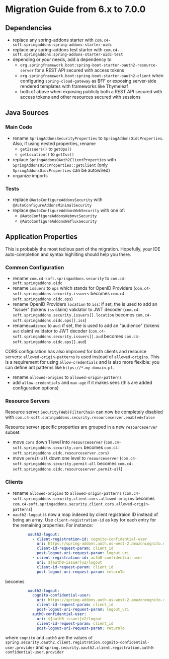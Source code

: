 # Migration Guide from 6.x to 7.0.0

## Dependencies
- replace any spring-addons starter with `com.c4-soft.springaddons:spring-addons-starter-oidc`
- replace any spring-addons test starter with `com.c4-soft.springaddons:spring-addons-starter-oidc-test`
- depending or your needs, add a dependency to 
  * `org.springframework.boot:spring-boot-starter-oauth2-resource-server` for a REST API secured with access tokens
  * `org.springframework.boot:spring-boot-starter-oauth2-client` when configuring `spring-cloud-gateway` as BFF or exposing server-side rendered templates with frameworks like Thymeleaf
  * both of above when exposing publicly both a REST API secured with access tokens and other resources secured with sessions

## Java Sources

### Main Code
- rename `SpringAddonsSecurityProperties` to `SpringAddonsOidcProperties`. Also, if using nested properties, rename
  * `getIssuers()` to `getOps()`
  * `getLocation()` to `getIss()`
- replace `SpringAddonsOAuth2ClientProperties` with `SpringAddonsOidcProperties::getClient` (only `SpringAddonsOidcProperties` can be autowired)
- organize imports

### Tests
- replace `@AutoConfigureAddonsSecurity` with `@AutoConfigureAddonsMinimalSecurity`
- replace `@AutoConfigureAddonsWebSecurity` with one of:
  * `@AutoConfigureAddonsWebmvcSecurity`
  * `@AutoConfigureAddonsWefluxSecurity`

## Application Properties
This is probably the most tedious part of the migration. Hopefully, your IDE auto-completion and syntax highliting should help you there.

### Common Configuration
- rename `com.c4-soft.springaddons.security` to `com.c4-soft.springaddons.oidc`
- rename `issuers` to `ops` which stands for OpenID Providers (`com.c4-soft.springaddons.security.issuers` becomes `com.c4-soft.springaddons.oidc.ops`)
- rename OpenID Providers `location` to `iss`: if set, the is used to add an "issuer" (tokens `iss` claim) validator to JWT decoder (`com.c4-soft.springaddons.security.issuers[].location` becomes `com.c4-soft.springaddons.oidc.ops[].iss`)
- rename`audience` to `aud`: if set, the is used to add an "audience" (tokens `aud` claim) validator to JWT decoder (`com.c4-soft.springaddons.security.issuers[].aud` becomes `com.c4-soft.springaddons.oidc.ops[].aud`)

CORS configuration has also improved for both clients and resource servers: `allowed-origin-patterns` is used instead of `allowed-origins`. This is a requirement for using `allow-credentials` and is also more flexible: you can define ant patterns like `https://*.my-domain.pf`.
- rename `allowed-origins` to `allowed-origin-patterns`
- add `allow-credentials` and `max-age` if it makes sens (this are added configuration options)

### Resource Servers
Resource server `Security(Web)FilterChain` can now be completely disabled with `com.c4-soft.springaddons.security.resourceserver.enabled=false`

Resource server specific properties are grouped in a new `resourceserver` subset:
- move `cors` down 1 level into `resourceserver` (`com.c4-soft.springaddons.security.cors` becomes `com.c4-soft.springaddons.oidc.resourceserver.cors`)
- move `permit-all` down one level to `resourceserver` (`com.c4-soft.springaddons.security.permit-all` becomes `com.c4-soft.springaddons.oidc.resourceserver.permit-all`)

### Clients
- rename `allowed-origins` to `allowed-origin-patterns` (`com.c4-soft.springaddons.security.client.cors.allowed-origins` becomes `com.c4-soft.springaddons.security.client.cors.allowed-origin-patterns`)
- `oauth2-logout` is now a map indexed by client registraion ID instead of being an array. Use `client-registration-id` as key for each entry for the remaining properties. For instance:
```yaml
          oauth2-logout:
            - client-registration-id: cognito-confidential-user
              uri: https://spring-addons.auth.us-west-2.amazoncognito.com/logout
              client-id-request-param: client_id
              post-logout-uri-request-param: logout_uri
            - client-registration-id: auth0-confidential-user
              uri: ${auth0-issuer}v2/logout
              client-id-request-param: client_id
              post-logout-uri-request-param: returnTo
```
becomes
```yaml
          oauth2-logout:
            cognito-confidential-user:
              uri: https://spring-addons.auth.us-west-2.amazoncognito.com/logout
              client-id-request-param: client_id
              post-logout-uri-request-param: logout_uri
            auth0-confidential-user:
              uri: ${auth0-issuer}v2/logout
              client-id-request-param: client_id
              post-logout-uri-request-param: returnTo
```
where `cognito` and `auth0` are the values of `spring.security.oauth2.client.registration.cognito-confidential-user.provider` and `spring.security.oauth2.client.registration.auth0-confidential-user.provider`
